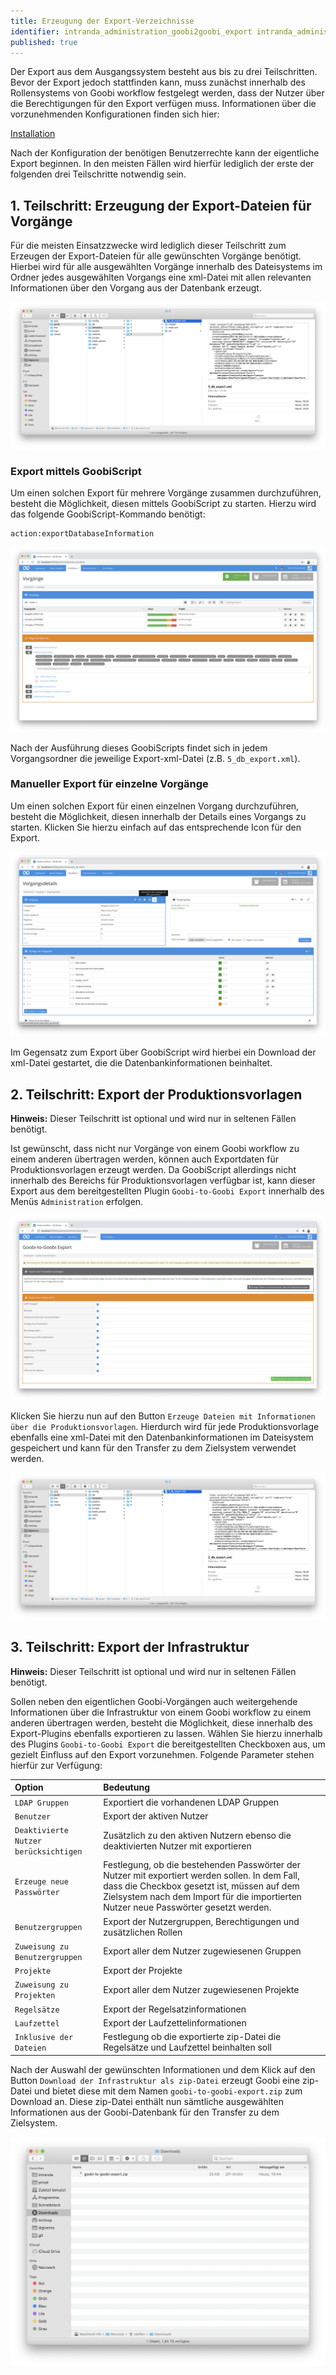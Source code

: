 ```yaml
---
title: Erzeugung der Export-Verzeichnisse
identifier: intranda_administration_goobi2goobi_export intranda_administration_goobi2goobi_import_infrastructure intranda_administration_goobi2goobi_import_data
published: true  
---
```

Der Export aus dem Ausgangssystem besteht aus bis zu drei Teilschritten. Bevor der Export jedoch stattfinden kann, muss zunächst innerhalb des Rollensystems von Goobi workflow festgelegt werden, dass der Nutzer über die Berechtigungen für den Export verfügen muss. Informationen über die vorzunehmenden Konfigurationen finden sich hier:

[Installation](../01_config/de.md)

Nach der Konfiguration der benötigen Benutzerrechte kann der eigentliche Export beginnen. In den meisten Fällen wird hierfür lediglich der erste der folgenden drei Teilschritte notwendig sein.

## 1. Teilschritt: Erzeugung der Export-Dateien für Vorgänge

Für die meisten Einsatzzwecke wird lediglich dieser Teilschritt zum Erzeugen der Export-Dateien für alle gewünschten Vorgänge benötigt. Hierbei wird für alle ausgewählten Vorgänge innerhalb des Dateisystems im Ordner jedes ausgewählten Vorgangs eine xml-Datei mit allen relevanten Informationen über den Vorgang aus der Datenbank erzeugt.

![Exportierte xml-Datei innerhalb eines Vorgangsordners](screen_export_filesystem_processes.png)

### Export mittels GoobiScript

Um einen solchen Export für mehrere Vorgänge zusammen durchzuführen, besteht die Möglichkeit, diesen mittels GoobiScript zu starten. Hierzu wird das folgende GoobiScript-Kommando benötigt:

```text
action:exportDatabaseInformation
```

![Aufrufen des Exports mittels GoobiScript](screen_export_goobiscript_de.png)

Nach der Ausführung dieses GoobiScripts findet sich in jedem Vorgangsordner die jeweilige Export-xml-Datei (z.B. `5_db_export.xml`).

### Manueller Export für einzelne Vorgänge

Um einen solchen Export für einen einzelnen Vorgang durchzuführen, besteht die Möglichkeit, diesen innerhalb der Details eines Vorgangs zu starten. Klicken Sie hierzu einfach auf das entsprechende Icon für den Export.

![Vorgangsdetails mit dem Icon für den Export der Daten in eine zip-Datei](screen_export_single_de.png)

Im Gegensatz zum Export über GoobiScript wird hierbei ein Download der xml-Datei gestartet, die die Datenbankinformationen beinhaltet.

## 2. Teilschritt: Export der Produktionsvorlagen

**Hinweis:** Dieser Teilschritt ist optional und wird nur in seltenen Fällen benötigt.

Ist gewünscht, dass nicht nur Vorgänge von einem Goobi workflow zu einem anderen übertragen werden, können auch Exportdaten für Produktionsvorlagen erzeugt werden. Da GoobiScript allerdings nicht innerhalb des Bereichs für Produktionsvorlagen verfügbar ist, kann dieser Export aus dem bereitgestellten Plugin `Goobi-to-Goobi Export` innerhalb des Menüs `Administration` erfolgen.

![Nutzeroberfläche des Plugins Goobi-to-Goobi Export](screen_export_de.png)

Klicken Sie hierzu nun auf den Button `Erzeuge Dateien mit Informationen über die Produktionsvorlagen`. Hierdurch wird für jede Produktionsvorlage ebenfalls eine xml-Datei mit den Datenbankinformationen im Dateisystem gespeichert und kann für den Transfer zu dem Zielsystem verwendet werden.

![Exportierte xml-Datei innerhalb des Ordners einer Produktionsvorlage](screen_export_filesystem_templates.png)

## 3. Teilschritt: Export der Infrastruktur

**Hinweis:** Dieser Teilschritt ist optional und wird nur in seltenen Fällen benötigt.

Sollen neben den eigentlichen Goobi-Vorgängen auch weitergehende Informationen über die Infrastruktur von einem Goobi workflow zu einem anderen übertragen werden, besteht die Möglichkeit, diese innerhalb des Export-Plugins ebenfalls exportieren zu lassen. Wählen Sie hierzu innerhalb des Plugins `Goobi-to-Goobi Export` die bereitgestellten Checkboxen aus, um gezielt Einfluss auf den Export vorzunehmen. Folgende Parameter stehen hierfür zur Verfügung:

| Option | Bedeutung |
| :--- | :--- |
| `LDAP Gruppen` | Exportiert die vorhandenen LDAP Gruppen |
| `Benutzer` | Export der aktiven Nutzer |
| `Deaktivierte Nutzer berücksichtigen` | Zusätzlich zu den aktiven Nutzern ebenso die deaktivierten Nutzer mit exportieren |
| `Erzeuge neue Passwörter` | Festlegung, ob die bestehenden Passwörter der Nutzer mit exportiert werden sollen. In dem Fall, dass die Checkbox gesetzt ist, müssen auf dem Zielsystem nach dem Import für die importierten Nutzer neue Passwörter gesetzt werden. |
| `Benutzergruppen` | Export der Nutzergruppen, Berechtigungen und zusätzlichen Rollen |
| `Zuweisung zu Benutzergruppen` | Export aller dem Nutzer zugewiesenen Gruppen |
| `Projekte` | Export der Projekte |
| `Zuweisung zu Projekten` | Export aller dem Nutzer zugewiesenen Projekte |
| `Regelsätze` | Export der Regelsatzinformationen |
| `Laufzettel` | Export der Laufzettelinformationen |
| `Inklusive der Dateien` | Festlegung ob die exportierte zip-Datei die Regelsätze und Laufzettel beinhalten soll |

Nach der Auswahl der gewünschten Informationen und dem Klick auf den Button `Download der Infrastruktur als zip-Datei` erzeugt Goobi eine zip-Datei und bietet diese mit dem Namen `goobi-to-goobi-export.zip` zum Download an. Diese zip-Datei enthält nun sämtliche ausgewählten Informationen aus der Goobi-Datenbank für den Transfer zu dem Zielsystem.

![Heruntergeladene zip-Datei mit Informationen über die Infrastruktur](screen_export_filesystem_zip.png)

